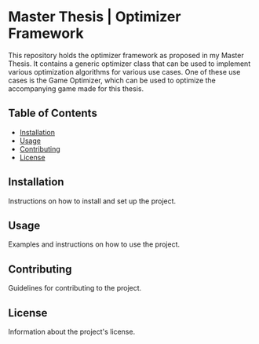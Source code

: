 # Master Thesis | Optimizer Framework

This repository holds the optimizer framework as proposed in my Master Thesis. It contains a generic optimizer class that can be used to implement various optimization algorithms for various use cases. One of these use cases is the Game Optimizer, which can be used to optimize the accompanying game made for this thesis.

## Table of Contents

- [Installation](#installation)
- [Usage](#usage)
- [Contributing](#contributing)
- [License](#license)

## Installation

Instructions on how to install and set up the project.

## Usage

Examples and instructions on how to use the project.

## Contributing

Guidelines for contributing to the project.

## License

Information about the project's license.